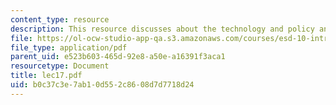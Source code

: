```yaml
---
content_type: resource
description: This resource discusses about the technology and policy analysis.
file: https://ol-ocw-studio-app-qa.s3.amazonaws.com/courses/esd-10-introduction-to-technology-and-policy-fall-2006/b0c37c3e7ab10d552c8608d7d7718d24_lec17.pdf
file_type: application/pdf
parent_uid: e523b603-465d-92e8-a50e-a16391f3aca1
resourcetype: Document
title: lec17.pdf
uid: b0c37c3e-7ab1-0d55-2c86-08d7d7718d24
---
```

